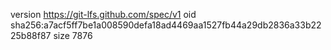 version https://git-lfs.github.com/spec/v1
oid sha256:a7acf5ff7be1a008590defa18ad4469aa1527fb44a29db2836a33b2225b88f87
size 7876

